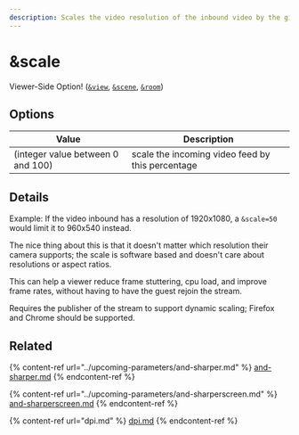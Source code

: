 ```yaml
---
description: Scales the video resolution of the inbound video by the given percent
---
```


# \&scale

Viewer-Side Option! ([`&view`](view.md), [`&scene`](scene.md), [`&room`](../../general-settings/room.md))

## Options

| Value                             | Description                                      |
| --------------------------------- | ------------------------------------------------ |
| (integer value between 0 and 100) | scale the incoming video feed by this percentage |

## Details

Example: If the video inbound has a resolution of 1920x1080, a `&scale=50` would limit it to 960x540 instead.

The nice thing about this is that it doesn't matter which resolution their camera supports; the scale is software based and doesn't care about resolutions or aspect ratios.

This can help a viewer reduce frame stuttering, cpu load, and improve frame rates, without having to have the guest rejoin the stream.

Requires the publisher of the stream to support dynamic scaling; Firefox and Chrome should be supported.

## Related

{% content-ref url="../upcoming-parameters/and-sharper.md" %}
[and-sharper.md](../upcoming-parameters/and-sharper.md)
{% endcontent-ref %}

{% content-ref url="../upcoming-parameters/and-sharperscreen.md" %}
[and-sharperscreen.md](../upcoming-parameters/and-sharperscreen.md)
{% endcontent-ref %}

{% content-ref url="dpi.md" %}
[dpi.md](dpi.md)
{% endcontent-ref %}
